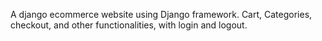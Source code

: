 A django ecommerce website using Django framework. Cart, Categories, checkout, and other functionalities, with login and logout. 
